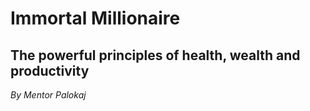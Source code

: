 
<div id='titlepage'>

# Immortal Millionaire

## The powerful principles of health, wealth and productivity

*By Mentor Palokaj*

</div>